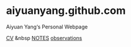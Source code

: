 # aiyuanyang.github.com
Aiyuan Yang‘s Personal Webpage

 [CV](https://github.com/ayyastro/aiyuanyang.github.com/tree/gh-pages) &nbsp [NOTES]()  [observations]() 
